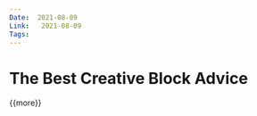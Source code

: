 ```yaml
---
Date:  2021-08-09  
Link:   2021-08-09  
Tags:  
---
```


# The Best Creative Block Advice



{{more}}

> 